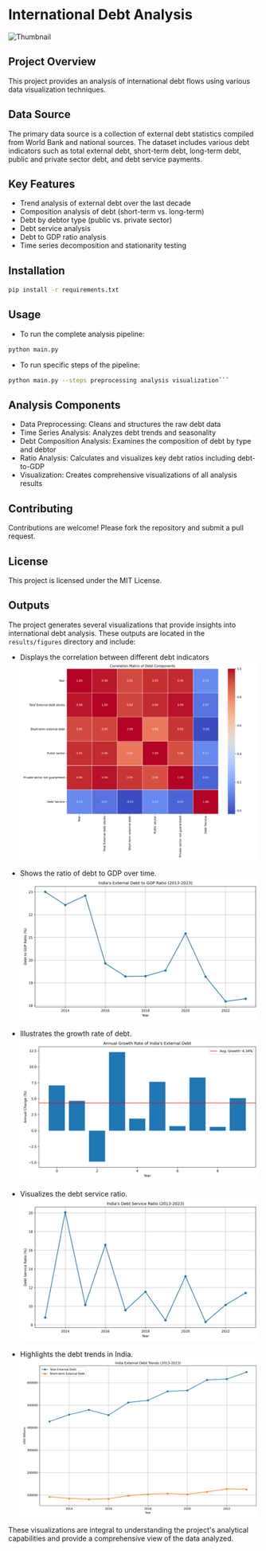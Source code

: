# International Debt Analysis
![Thumbnail](thumbnail.jpg)

## Project Overview
This project provides an analysis of international debt flows using various data visualization techniques.

## Data Source
The primary data source is a collection of external debt statistics compiled from World Bank and national sources. The dataset includes various debt indicators such as total external debt, short-term debt, long-term debt, public and private sector debt, and debt service payments.

## Key Features
- Trend analysis of external debt over the last decade
- Composition analysis of debt (short-term vs. long-term)
- Debt by debtor type (public vs. private sector)
- Debt service analysis
- Debt to GDP ratio analysis
- Time series decomposition and stationarity testing

## Installation
```bash
pip install -r requirements.txt
```

## Usage
- To run the complete analysis pipeline:
```bash
python main.py
```
- To run specific steps of the pipeline:
```bash
python main.py --steps preprocessing analysis visualization```
```
## Analysis Components
- Data Preprocessing: Cleans and structures the raw debt data
- Time Series Analysis: Analyzes debt trends and seasonality
- Debt Composition Analysis: Examines the composition of debt by type and debtor
- Ratio Analysis: Calculates and visualizes key debt ratios including debt-to-GDP
- Visualization: Creates comprehensive visualizations of all analysis results

## Contributing
Contributions are welcome! Please fork the repository and submit a pull request.

## License
This project is licensed under the MIT License.

## Outputs

The project generates several visualizations that provide insights into international debt analysis. These outputs are located in the `results/figures` directory and include:

- Displays the correlation between different debt indicators
![Debt Correlation](results/figures/debt_correlation.png)

- Shows the ratio of debt to GDP over time.
![Debt to GDP Ratio](results/figures/debt_gdp_ratio.png)

- Illustrates the growth rate of debt.
![Debt Growth Rate](results/figures/debt_growth_rate.png)

- Visualizes the debt service ratio.
![Debt Service Ratio](results/figures/debt_service_ratio.png)

- Highlights the debt trends in India.
![India Debt Trends](results/figures/india_debt_trends.png)

These visualizations are integral to understanding the project's analytical capabilities and provide a comprehensive view of the data analyzed.